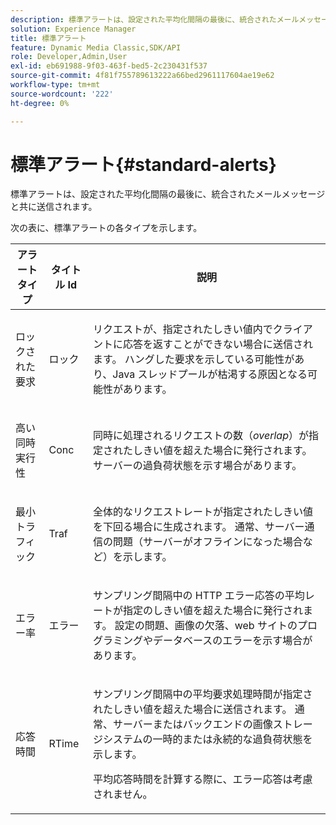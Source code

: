 ```yaml
---
description: 標準アラートは、設定された平均化間隔の最後に、統合されたメールメッセージと共に送信されます。
solution: Experience Manager
title: 標準アラート
feature: Dynamic Media Classic,SDK/API
role: Developer,Admin,User
exl-id: eb691988-9f03-463f-bed5-2c230431f537
source-git-commit: 4f81f755789613222a66bed2961117604ae19e62
workflow-type: tm+mt
source-wordcount: '222'
ht-degree: 0%

---
```


# 標準アラート{#standard-alerts}

標準アラートは、設定された平均化間隔の最後に、統合されたメールメッセージと共に送信されます。

次の表に、標準アラートの各タイプを示します。

<table id="table_02611F1B920E48A6973BFA969CA564EB"> 
 <thead> 
  <tr> 
   <th class="entry"> <b> アラートタイプ </b> </th> 
   <th class="entry"> <b> タイトル Id</b> </th> 
   <th class="entry"> <b> 説明 </b> </th> 
  </tr> 
 </thead>
 <tbody> 
  <tr> 
   <td> <p>ロックされた要求 </p> </td> 
   <td> <p>ロック </p> </td> 
   <td> <p>リクエストが、指定されたしきい値内でクライアントに応答を返すことができない場合に送信されます。 ハングした要求を示している可能性があり、Java スレッドプールが枯渇する原因となる可能性があります。 </p> </td> 
  </tr> 
  <tr> 
   <td> <p>高い同時実行性 </p> </td> 
   <td> <p>Conc </p> </td> 
   <td> 同時に処理されるリクエストの数（<i>overlap</i>）が指定されたしきい値を超えた場合に発行されます。 サーバーの過負荷状態を示す場合があります。 </td> 
  </tr> 
  <tr> 
   <td> <p>最小トラフィック </p> </td> 
   <td> <p>Traf </p> </td> 
   <td> <p>全体的なリクエストレートが指定されたしきい値を下回る場合に生成されます。 通常、サーバー通信の問題（サーバーがオフラインになった場合など）を示します。 </p> </td> 
  </tr> 
  <tr> 
   <td> <p>エラー率 </p> </td> 
   <td> <p>エラー </p> </td> 
   <td> <p>サンプリング間隔中の HTTP エラー応答の平均レートが指定のしきい値を超えた場合に発行されます。 設定の問題、画像の欠落、web サイトのプログラミングやデータベースのエラーを示す場合があります。 </p> </td> 
  </tr> 
  <tr> 
   <td> <p>応答時間 </p> </td> 
   <td> <p>RTime </p> </td> 
   <td> <p>サンプリング間隔中の平均要求処理時間が指定されたしきい値を超えた場合に送信されます。 通常、サーバーまたはバックエンドの画像ストレージシステムの一時的または永続的な過負荷状態を示します。 </p> <p>平均応答時間を計算する際に、エラー応答は考慮されません。 </p> </td> 
  </tr> 
 </tbody> 
</table>
